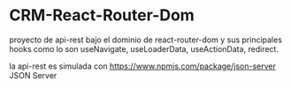# CRM-React-Router-Dom

proyecto de api-rest bajo el dominio de react-router-dom y sus principales hooks como lo son useNavigate, useLoaderData, useActionData, redirect.

la api-rest es simulada con https://www.npmjs.com/package/json-server JSON Server 
